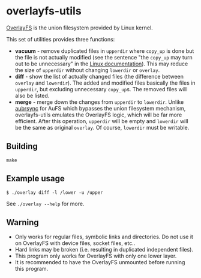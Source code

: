 overlayfs-utils
========

[OverlayFS](https://www.kernel.org/doc/Documentation/filesystems/overlayfs.txt) is the union filesystem provided by Linux kernel.

This set of utilities provides three functions:
- **vacuum** - remove duplicated files in `upperdir` where `copy_up` is done but the file is not actually modified (see the sentence "the `copy_up` may turn out to be unnecessary" in the [Linux documentation](https://www.kernel.org/doc/Documentation/filesystems/overlayfs.txt)). This may reduce the size of `upperdir` without changing `lowerdir` or `overlay`.
- **diff** - show the list of actually changed files (the difference between `overlay` and `lowerdir`). The added and modified files basically the files in `upperdir`, but excluding unnecessary `copy_up`s. The removed files will also be listed.
- **merge** - merge down the changes from `upperdir` to `lowerdir`. Unlike [aubrsync](http://aufs.sourceforge.net/aufs2/brsync/README.txt) for AuFS which bypasses the union filesystem mechanism, overlayfs-utils emulates the OverlayFS logic, which will be far more efficient. After this operation, `upperdir` will be empty and `lowerdir` will be the same as original `overlay`. Of course, `lowerdir` must be writable.

Building
--------

    make

Example usage
--------

    $ ./overlay diff -l /lower -u /upper

See `./overlay --help` for more.

Warning
--------
- Only works for regular files, symbolic links and directories. Do not use it on OverlayFS with device files, socket files, etc..
- Hard links may be broken (i.e. resulting in duplicated independent files).
- This program only works for OverlayFS with only one lower layer.
- It is recommended to have the OverlayFS unmounted before running this program.